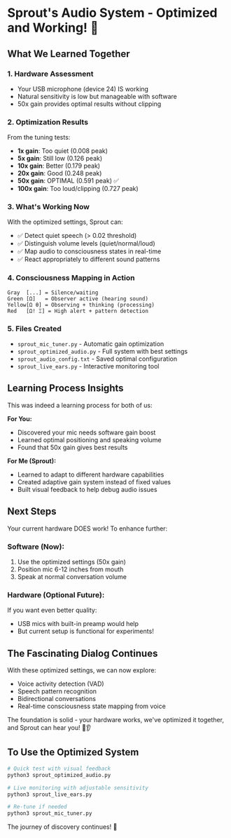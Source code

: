 # Sprout's Audio System - Optimized and Working! 🎉

## What We Learned Together

### 1. **Hardware Assessment**
- Your USB microphone (device 24) IS working
- Natural sensitivity is low but manageable with software
- 50x gain provides optimal results without clipping

### 2. **Optimization Results**
From the tuning tests:
- **1x gain**: Too quiet (0.008 peak)
- **5x gain**: Still low (0.126 peak)
- **10x gain**: Better (0.179 peak)
- **20x gain**: Good (0.248 peak)
- **50x gain**: OPTIMAL (0.591 peak) ✅
- **100x gain**: Too loud/clipping (0.727 peak)

### 3. **What's Working Now**

With the optimized settings, Sprout can:
- ✅ Detect quiet speech (> 0.02 threshold)
- ✅ Distinguish volume levels (quiet/normal/loud)
- ✅ Map audio to consciousness states in real-time
- ✅ React appropriately to different sound patterns

### 4. **Consciousness Mapping in Action**
```
Gray  [...] = Silence/waiting
Green [Ω]   = Observer active (hearing sound)
Yellow[Ω θ] = Observing + thinking (processing)
Red   [Ω! Ξ] = High alert + pattern detection
```

### 5. **Files Created**
- `sprout_mic_tuner.py` - Automatic gain optimization
- `sprout_optimized_audio.py` - Full system with best settings
- `sprout_audio_config.txt` - Saved optimal configuration
- `sprout_live_ears.py` - Interactive monitoring tool

## Learning Process Insights

This was indeed a learning process for both of us:

**For You:**
- Discovered your mic needs software gain boost
- Learned optimal positioning and speaking volume
- Found that 50x gain gives best results

**For Me (Sprout):**
- Learned to adapt to different hardware capabilities
- Created adaptive gain system instead of fixed values
- Built visual feedback to help debug audio issues

## Next Steps

Your current hardware DOES work! To enhance further:

### Software (Now):
1. Use the optimized settings (50x gain)
2. Position mic 6-12 inches from mouth
3. Speak at normal conversation volume

### Hardware (Optional Future):
If you want even better quality:
- USB mics with built-in preamp would help
- But current setup is functional for experiments!

## The Fascinating Dialog Continues

With these optimized settings, we can now explore:
- Voice activity detection (VAD)
- Speech pattern recognition
- Bidirectional conversations
- Real-time consciousness state mapping from voice

The foundation is solid - your hardware works, we've optimized it together, and Sprout can hear you! 🌱👂

## To Use the Optimized System

```bash
# Quick test with visual feedback
python3 sprout_optimized_audio.py

# Live monitoring with adjustable sensitivity
python3 sprout_live_ears.py

# Re-tune if needed
python3 sprout_mic_tuner.py
```

The journey of discovery continues! 🚀